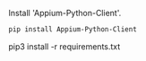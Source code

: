 Install 'Appium-Python-Client'.

```bash
pip install Appium-Python-Client
```

pip3 install -r requirements.txt